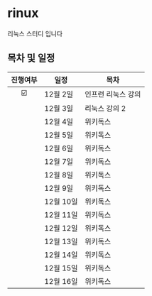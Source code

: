 # rinux
리눅스 스터디 입니다

## 목차 및 일정
|진행여부|일정|목차|
|:-:|-------|----------------|
|☑️|12월 2일|인프런 리눅스 강의  |
||12월 3일|리눅스 강의 2|
||12월 4일|위키독스|
||12월 5일|위키독스|
||12월 6일|위키독스|
||12월 7일|위키독스|
||12월 8일|위키독스|
||12월 9일|위키독스|
||12월 10일|위키독스|
||12월 11일|위키독스|
||12월 12일|위키독스|
||12월 13일|위키독스|
||12월 14일|위키독스|
||12월 15일|위키독스|
||12월 16일|위키독스|
